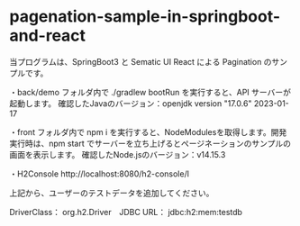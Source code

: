# pagenation-sample-in-springboot-and-react

当プログラムは、SpringBoot3 と Sematic UI React による Pagination のサンプルです。

・back/demo フォルダ内で ./gradlew bootRun を実行すると、API サーバーが起動します。
確認したJavaのバージョン：openjdk version "17.0.6" 2023-01-17

・front フォルダ内で npm i を実行すると、NodeModulesを取得します。開発実行時は、npm start でサーバーを立ち上げるとページネーションのサンプルの画面を表示します。
確認したNode.jsのバージョン：v14.15.3

・H2Console
http://localhost:8080/h2-console/l

上記から、ユーザーのテストデータを追加してください。

DriverClass： org.h2.Driver　JDBC URL： jdbc:h2:mem:testdb
